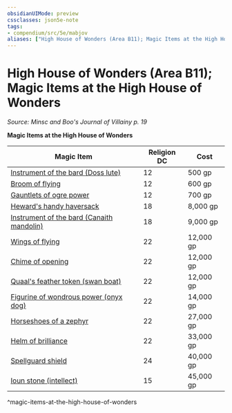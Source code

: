 ```yaml
---
obsidianUIMode: preview
cssclasses: json5e-note
tags:
- compendium/src/5e/mabjov
aliases: ["High House of Wonders (Area B11); Magic Items at the High House of Wonders"]
---
```

# High House of Wonders (Area B11); Magic Items at the High House of Wonders
*Source: Minsc and Boo's Journal of Villainy p. 19* 

**Magic Items at the High House of Wonders**

| Magic Item | Religion DC | Cost |
|------------|-------------|------|
| [Instrument of the bard (Doss lute)](/Systems/5e/items/instrument-of-the-bards-doss-lute.md) | 12 | 500 gp |
| [Broom of flying](/Systems/5e/items/broom-of-flying.md) | 12 | 600 gp |
| [Gauntlets of ogre power](/Systems/5e/items/gauntlets-of-ogre-power.md) | 12 | 700 gp |
| [Heward's handy haversack](/Systems/5e/items/hewards-handy-haversack.md) | 18 | 8,000 gp |
| [Instrument of the bard (Canaith mandolin)](/Systems/5e/items/instrument-of-the-bards-canaith-mandolin.md) | 18 | 9,000 gp |
| [Wings of flying](/Systems/5e/items/wings-of-flying.md) | 22 | 12,000 gp |
| [Chime of opening](/Systems/5e/items/chime-of-opening.md) | 22 | 12,000 gp |
| [Quaal's feather token (swan boat)](/Systems/5e/items/quaals-feather-token-swan-boat.md) | 22 | 12,000 gp |
| [Figurine of wondrous power (onyx dog)](/Systems/5e/items/figurine-of-wondrous-power-onyx-dog.md) | 22 | 14,000 gp |
| [Horseshoes of a zephyr](/Systems/5e/items/horseshoes-of-a-zephyr.md) | 22 | 27,000 gp |
| [Helm of brilliance](/Systems/5e/items/helm-of-brilliance.md) | 22 | 33,000 gp |
| [Spellguard shield](/Systems/5e/items/spellguard-shield.md) | 24 | 40,000 gp |
| [Ioun stone (intellect)](/Systems/5e/items/ioun-stone-intellect.md) | 15 | 45,000 gp |
^magic-items-at-the-high-house-of-wonders